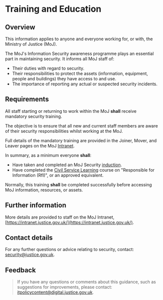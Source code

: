 # Training and Education

## Overview

This information applies to anyone and everyone working for, or with, the Ministry of Justice \(MoJ\).

The MoJ's Information Security awareness programme plays an essential part in maintaining security. It informs all MoJ staff of:

-   Their duties with regard to security.
-   Their responsibilities to protect the assets \(information, equipment, people and buildings\) they have access to and use.
-   The importance of reporting any actual or suspected security incidents.

## Requirements

All staff starting or returning to work within the MoJ **shall** receive mandatory security training.

The objective is to ensure that all new and current staff members are aware of their security responsibilities whilst working at the MoJ.

Full details of the mandatory training are provided in the Joiner, Mover, and Leaver pages on the MoJ [Intranet](https://intranet.justice.gov.uk/guidance/security/).

In summary, as a minimum everyone **shall**:

-   Have taken and completed an MoJ Security [induction](https://intranet.justice.gov.uk/guidance/hr/induction/).
-   Have completed the [Civil Service Learning](https://learn.civilservice.gov.uk/home) course on "Responsible for Information \(RfI\)", or an approved equivalent.

Normally, this training **shall** be completed successfully before accessing MoJ information, resources, or assets.

## Further information

More details are provided to staff on the MoJ Intranet, [https://intranet.justice.gov.uk/](https://intranet.justice.gov.uk/).

## Contact details

For any further questions or advice relating to security, contact: [security@justice.gov.uk](mailto:security@justice.gov.uk).

## Feedback

> If you have any questions or comments about this guidance, such as suggestions for improvements, please contact: [itpolicycontent@digital.justice.gov.uk](mailto:itpolicycontent@digital.justice.gov.uk).

